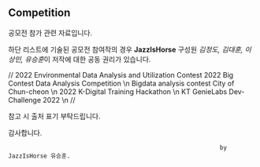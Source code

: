 ## Competition

공모전 참가 관련 자료입니다.

하단 리스트에 기술된 공모전 참여작의 경우
**JazzIsHorse** 구성원 *김정도, 김대훈, 이상민, 유승훈*이 
저작에 대한 공동 권리가 있습니다.

//
  2022 Environmental Data Analysis and Utilization Contest
  2022 Big Contest Data Analysis Competition \n
  Bigdata analysis contest City of Chun-cheon \n
  2022 K-Digital Training Hackathon \n
  KT GenieLabs Dev-Challenge 2022 \n
//

참고 시 출처 표기 부탁드립니다.

감사합니다.


                                                                by JazzIsHorse 유승훈.
